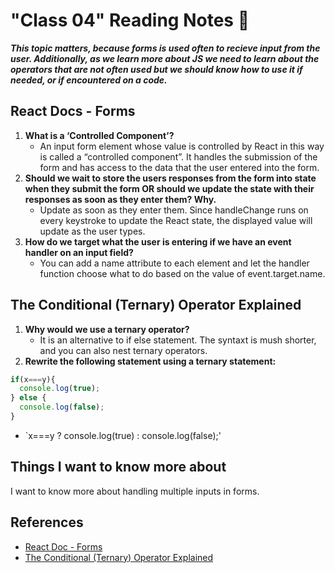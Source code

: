 # "Class 04" Reading Notes 📖

***This topic matters, because forms is used often to recieve input from the user. Additionally, as we learn more about JS we need to learn about the operators that are not often used but we should know how to use it if needed, or if encountered on a code.***

## React Docs - Forms

1. **What is a ‘Controlled Component’?**
   - An input form element whose value is controlled by React in this way is called a “controlled component”. It handles the submission of the form and has access to the data that the user entered into the form.
2. **Should we wait to store the users responses from the form into state when they submit the form OR should we update the state with their responses as soon as they enter them? Why.**
   - Update as soon as they enter them. Since handleChange runs on every keystroke to update the React state, the displayed value will update as the user types.
3. **How do we target what the user is entering if we have an event handler on an input field?**
   - You can add a name attribute to each element and let the handler function choose what to do based on the value of event.target.name.

## The Conditional (Ternary) Operator Explained

1. **Why would we use a ternary operator?**
   - It is an alternative to if else statement. The syntaxt is mush shorter, and you can also nest ternary operators.
2. **Rewrite the following statement using a ternary statement:**

``` js
if(x===y){
  console.log(true);
} else {
  console.log(false);
}
```

- `x===y ? console.log(true) : console.log(false);'

## Things I want to know more about

I want to know more about handling multiple inputs in forms. 

## References

- [React Doc - Forms](https://reactjs.org/docs/forms.html)
- [The Conditional (Ternary) Operator Explained](https://codeburst.io/javascript-the-conditional-ternary-operator-explained-cac7218beeff)
